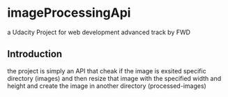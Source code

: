 # imageProcessingApi
a Udacity Project for web development advanced track by FWD

## Introduction
the project is simply an API that cheak if the image is exsited specific directory (images) and then resize that image with the specified width and height and create the image in another directory (processed-images)
 
 
  